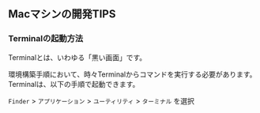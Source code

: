 Macマシンの開発TIPS
----------------------------------------

### Terminalの起動方法

Terminalとは、いわゆる「黒い画面」です。

環境構築手順において、時々Terminalからコマンドを実行する必要があります。
Terminalは、以下の手順で起動できます。

`Finder` > `アプリケーション` > `ユーティリティ` > `ターミナル` を選択
